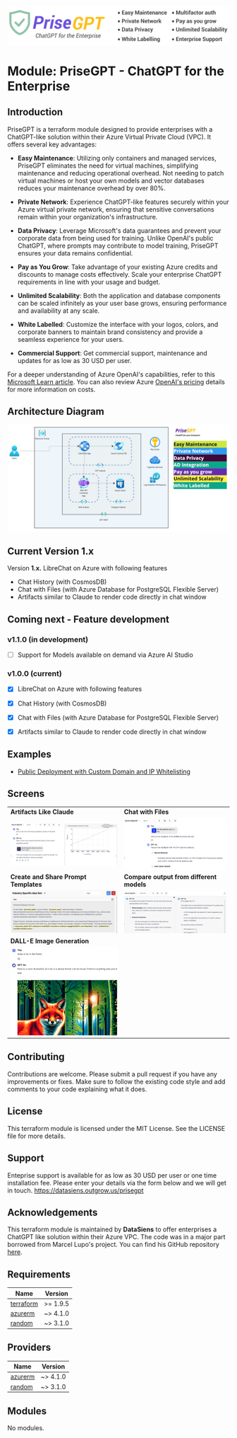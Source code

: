 ![Banner](https://github.com/datasiensai/terraform-azure-prisegpt/blob/main/logos/prisegpt_banner.png)

# Module: PriseGPT - ChatGPT for the Enterprise

## Introduction

PriseGPT is a terraform module designed to provide enterprises with a ChatGPT-like solution within their Azure Virtual Private Cloud (VPC). It offers several key advantages:

- **Easy Maintenance**: Utilizing only containers and managed services, PriseGPT eliminates the need for virtual machines, simplifying maintenance and reducing operational overhead.
Not needing to patch virtual machines or host your own models and vector databases reduces your maintenance overhead by over 80%.

- **Private Network**: Experience ChatGPT-like features securely within your Azure virtual private network, ensuring that sensitive conversations remain within your organization's infrastructure.

- **Data Privacy**: Leverage Microsoft's data guarantees and prevent your corporate data from being used for training. Unlike OpenAI's public ChatGPT, where prompts may contribute to model training, PriseGPT ensures your data remains confidential.

- **Pay as You Grow**: Take advantage of your existing Azure credits and discounts to manage costs effectively. Scale your enterprise ChatGPT requirements in line with your usage and budget.

- **Unlimited Scalability**: Both the application and database components can be scaled infinitely as your user base grows, ensuring performance and availability at any scale.

- **White Labelled**: Customize the interface with your logos, colors, and corporate banners to maintain brand consistency and provide a seamless experience for your users.

- **Commercial Support**: Get commercial support, maintenance and updates for as low as 30 USD per user.

For a deeper understanding of Azure OpenAI's capabilities, refer to this [Microsoft Learn article](https://learn.microsoft.com/en-us/azure/ai-services/openai/overview/?wt.mc_id=DT-MVP-5004771). You can also review Azure [OpenAI's pricing](https://azure.microsoft.com/en-us/pricing/details/cognitive-services/openai-service/) details for more information on costs.

## Architecture Diagram

![PriseGPT Azure Architecture](https://raw.githubusercontent.com/datasiensai/terraform-azure-prisegpt/main/assets/PriseGPT_Azure_Architecture.jpg)

## Current Version 1.x

Version **1.x.** LibreChat on Azure with following features
- Chat History (with CosmosDB)
- Chat with Files (with Azure Database for PostgreSQL Flexible Server)
- Artifacts similar to Claude to render code directly in chat window

## Coming next - Feature development

### v1.1.0 (in development)

- [ ] Support for Models available on demand via Azure AI Studio


### v1.0.0 (current)

- [x] LibreChat on Azure with following features
- [x] Chat History (with CosmosDB)
- [x] Chat with Files (with Azure Database for PostgreSQL Flexible Server)
- [x] Artifacts similar to Claude to render code directly in chat window


## Examples

- [Public Deployment with Custom Domain and IP Whitelisting](https://github.com/datasiensai/terraform-azure-prisegpt/tree/main/examples/public_deployment_with_custom_domain)

## Screens

<table>
  <tr>
    <td><strong>Artifacts Like Claude</strong></td>
    <td><strong>Chat with Files</strong></td>
  </tr>
  <tr>
    <td><img src="https://github.com/datasiensai/terraform-azure-prisegpt/blob/main/assets/Artifacts.png" alt="Artifacts Like Claude" style="max-width: 100%; height: auto;"></td>
    <td><img src="https://github.com/datasiensai/terraform-azure-prisegpt/blob/main/assets/FileChat.png" alt="Chat with Files" style="max-width: 100%; height: auto;"></td>
  </tr>
  <tr>
    <td><strong>Create and Share Prompt Templates</strong></td>
    <td><strong>Compare output from different models</strong></td>
  </tr>
  <tr>
    <td><img src="https://github.com/datasiensai/terraform-azure-prisegpt/blob/main/assets/PromptTemplates.png" alt="Create and Share Prompt Templates" style="max-width: 100%; height: auto;"></td>
    <td><img src="https://github.com/datasiensai/terraform-azure-prisegpt/blob/main/assets/ModelComparison.png" alt="Compare output from different models" style="max-width: 100%; height: auto;"></td>
  </tr>
  <tr>
    <td><strong>DALL-E Image Generation</strong></td>
    <td></td>
  </tr>
  <tr>
    <td><img src="https://github.com/datasiensai/terraform-azure-prisegpt/blob/main/assets/DALL-E.png" alt="DALL-E Image Generation" style="max-width: 100%; height: auto;"></td>
    <td></td>
  </tr>
</table>

## Contributing

Contributions are welcome. Please submit a pull request if you have any improvements or fixes. Make sure to follow the existing code style and add comments to your code explaining what it does.  

## License

This terraform module is licensed under the MIT License. See the LICENSE file for more details.  

## Support

Enteprise support is available for as low as 30 USD per user or one time installation fee.
Please enter your details via the form below and we will get in touch.
https://datasiens.outgrow.us/prisegpt

## Acknowledgements

This terraform module is maintained by **DataSiens** to offer enterprises a ChatGPT like solution within their Azure VPC.
The code was in a major part borrowed from Marcel Lupo's project. You can find his GitHub repository [here](https://github.com/Pwd9000-ML).

<!-- BEGIN_TF_DOCS -->
## Requirements

| Name | Version |
|------|---------|
| <a name="requirement_terraform"></a> [terraform](#requirement\_terraform) | >= 1.9.5 |
| <a name="requirement_azurerm"></a> [azurerm](#requirement\_azurerm) | ~> 4.1.0 |
| <a name="requirement_random"></a> [random](#requirement\_random) | ~> 3.1.0 |

## Providers

| Name | Version |
|------|---------|
| <a name="provider_azurerm"></a> [azurerm](#provider\_azurerm) | ~> 4.1.0 |
| <a name="provider_random"></a> [random](#provider\_random) | ~> 3.1.0 |

## Modules

No modules.
